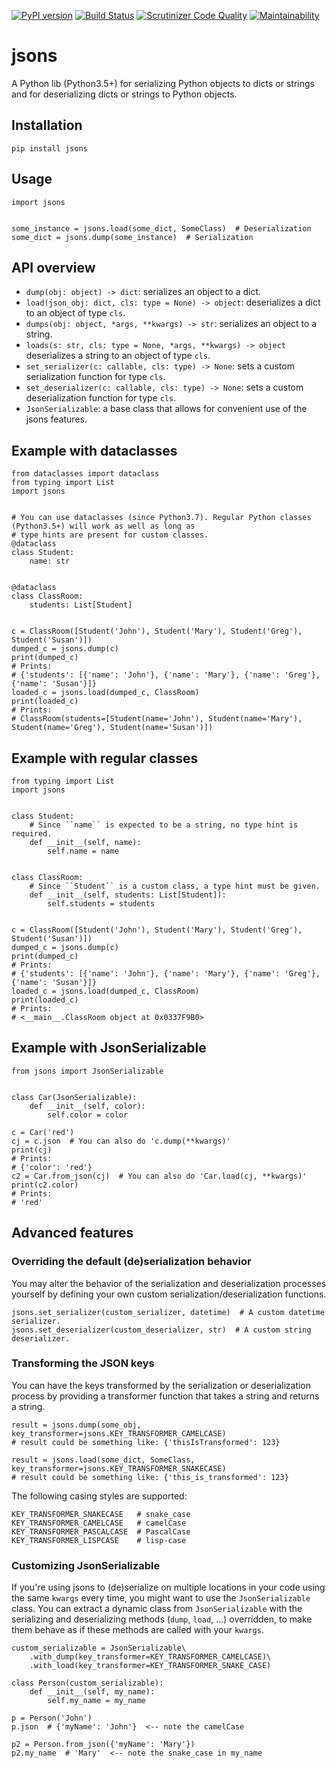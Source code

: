 [![PyPI version](https://badge.fury.io/py/jsons.svg)](https://badge.fury.io/py/jsons)
[![Build Status](https://travis-ci.org/ramonhagenaars/geomodels.svg?branch=master)](https://travis-ci.org/ramonhagenaars/jsons)
[![Scrutinizer Code Quality](https://scrutinizer-ci.com/g/ramonhagenaars/jsons/badges/quality-score.png?b=master)](https://scrutinizer-ci.com/g/ramonhagenaars/jsons/?branch=master)
[![Maintainability](https://api.codeclimate.com/v1/badges/17d997068b3387c2f2c3/maintainability)](https://codeclimate.com/github/ramonhagenaars/jsons/maintainability)


# jsons
A Python lib (Python3.5+) for serializing Python objects to dicts or strings and for 
deserializing dicts or strings to Python objects.

## Installation

```
pip install jsons
```

## Usage
```
import jsons


some_instance = jsons.load(some_dict, SomeClass)  # Deserialization
some_dict = jsons.dump(some_instance)  # Serialization
```

## API overview
* ``dump(obj: object) -> dict``: serializes an object to a dict.
* ``load(json_obj: dict, cls: type = None) -> object``: deserializes a dict to an object of type ``cls``.
* ``dumps(obj: object, *args, **kwargs) -> str``: serializes an object to a string.
* ``loads(s: str, cls: type = None, *args, **kwargs) -> object`` deserializes a string to an object of type ``cls``.
* ``set_serializer(c: callable, cls: type) -> None``: sets a custom serialization function for type ``cls``.
* ``set_deserializer(c: callable, cls: type) -> None``: sets a custom deserialization function for type ``cls``.
* ``JsonSerializable``: a base class that allows for convenient use of the jsons features.

## Example with dataclasses
```
from dataclasses import dataclass
from typing import List
import jsons


# You can use dataclasses (since Python3.7). Regular Python classes (Python3.5+) will work as well as long as 
# type hints are present for custom classes.
@dataclass
class Student:
    name: str


@dataclass
class ClassRoom:
    students: List[Student]


c = ClassRoom([Student('John'), Student('Mary'), Student('Greg'), Student('Susan')])
dumped_c = jsons.dump(c)
print(dumped_c)
# Prints:
# {'students': [{'name': 'John'}, {'name': 'Mary'}, {'name': 'Greg'}, {'name': 'Susan'}]}
loaded_c = jsons.load(dumped_c, ClassRoom)
print(loaded_c)
# Prints:
# ClassRoom(students=[Student(name='John'), Student(name='Mary'), Student(name='Greg'), Student(name='Susan')])

```

## Example with regular classes
```
from typing import List
import jsons


class Student:
    # Since ``name`` is expected to be a string, no type hint is required.
    def __init__(self, name):
        self.name = name


class ClassRoom:
    # Since ``Student`` is a custom class, a type hint must be given.
    def __init__(self, students: List[Student]):
        self.students = students


c = ClassRoom([Student('John'), Student('Mary'), Student('Greg'), Student('Susan')])
dumped_c = jsons.dump(c)
print(dumped_c)
# Prints:
# {'students': [{'name': 'John'}, {'name': 'Mary'}, {'name': 'Greg'}, {'name': 'Susan'}]}
loaded_c = jsons.load(dumped_c, ClassRoom)
print(loaded_c)
# Prints:
# <__main__.ClassRoom object at 0x0337F9B0>

```
## Example with JsonSerializable
```
from jsons import JsonSerializable


class Car(JsonSerializable):
    def __init__(self, color):
        self.color = color

c = Car('red')
cj = c.json  # You can also do 'c.dump(**kwargs)'
print(cj)
# Prints:
# {'color': 'red'}
c2 = Car.from_json(cj)  # You can also do 'Car.load(cj, **kwargs)'
print(c2.color)
# Prints:
# 'red'
```

## Advanced features

### Overriding the default (de)serialization behavior
You may alter the behavior of the serialization and deserialization processes yourself by defining your own
custom serialization/deserialization functions.

```
jsons.set_serializer(custom_serializer, datetime)  # A custom datetime serializer.
jsons.set_deserializer(custom_deserializer, str)  # A custom string deserializer.
```

### Transforming the JSON keys
You can have the keys transformed by the serialization or deserialization process by providing a transformer 
function that takes a string and returns a string.

```
result = jsons.dump(some_obj, key_transformer=jsons.KEY_TRANSFORMER_CAMELCASE)
# result could be something like: {'thisIsTransformed': 123}

result = jsons.load(some_dict, SomeClass, key_transformer=jsons.KEY_TRANSFORMER_SNAKECASE)
# result could be something like: {'this_is_transformed': 123}
```

The following casing styles are supported:

```
KEY_TRANSFORMER_SNAKECASE   # snake_case
KEY_TRANSFORMER_CAMELCASE   # camelCase
KEY_TRANSFORMER_PASCALCASE  # PascalCase
KEY_TRANSFORMER_LISPCASE    # lisp-case
```

### Customizing JsonSerializable
If you're using jsons to (de)serialize on multiple locations in your code using 
the same ``kwargs`` every time, you might want to use the `JsonSerializable` 
class. You can extract a dynamic class from `JsonSerializable` with the 
serializing and deserializing methods (`dump`, `load`, ...) overridden, to make
them behave as if these methods are called with your ``kwargs``.

```
custom_serializable = JsonSerializable\
    .with_dump(key_transformer=KEY_TRANSFORMER_CAMELCASE)\
    .with_load(key_transformer=KEY_TRANSFORMER_SNAKE_CASE)
    
class Person(custom_serializable):
    def __init__(self, my_name):
        self.my_name = my_name
        
p = Person('John')
p.json  # {'myName': 'John'}  <-- note the camelCase

p2 = Person.from_json({'myName': 'Mary'})
p2.my_name  # 'Mary'  <-- note the snake_case in my_name
```
